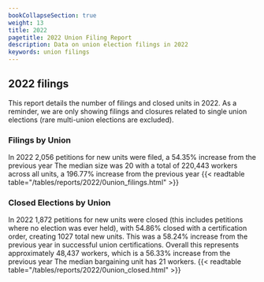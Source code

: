 ```yaml
---
bookCollapseSection: true
weight: 13
title: 2022
pagetitle: 2022 Union Filing Report
description: Data on union election filings in 2022
keywords: union filings
---
```


## 2022 filings

This report details the number of filings and closed units in 2022. As a reminder, we are only showing filings and closures related to single union elections (rare multi-union elections are excluded).

### Filings by Union
In 2022 2,056 petitions for new units were filed, a 54.35% increase from the previous year The median size was 20 with a total of 220,443 workers across all units, a 196.77% increase from the previous year
{{< readtable table="/tables/reports/2022/0union_filings.html" >}}

### Closed Elections by Union
In 2022 1,872 petitions for new units were closed (this includes petitions where no election was ever held), with 54.86% closed with a certification order, creating 1027 total new units. This was a 58.24% increase from the previous year in successful union certifications. Overall this represents approximately 48,437 workers, which is a 56.33% increase from the previous year The median bargaining unit has 21 workers.
{{< readtable table="/tables/reports/2022/0union_closed.html" >}}
